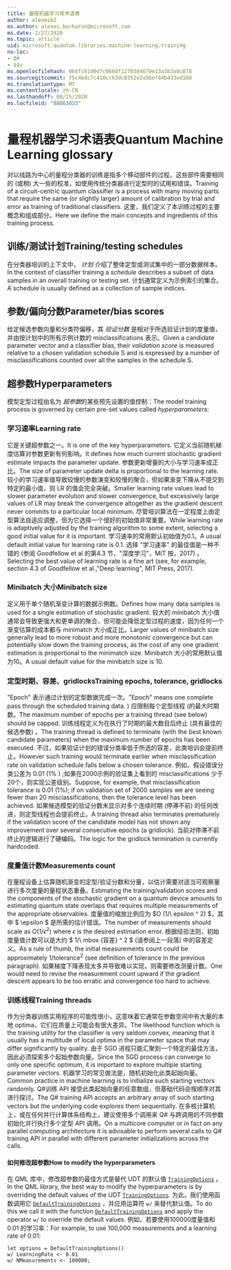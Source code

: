 ```yaml
---
title: 量程机器学习库术语表
author: alexeib2
ms.author: alexei.bocharov@microsoft.com
ms.date: 2/27/2020
ms.topic: article
uid: microsoft.quantum.libraries.machine-learning.training
no-loc:
- Q#
- $$v
ms.openlocfilehash: 068fc61d0d7c066df1270384679e13a3b3a8c878
ms.sourcegitcommit: 75c4edc7c410cc63dc8352e2a5bef44b433ed188
ms.translationtype: MT
ms.contentlocale: zh-CN
ms.lasthandoff: 08/25/2020
ms.locfileid: "88863033"
---
```

# <a name="quantum-machine-learning-glossary"></a><span data-ttu-id="e110a-102">量程机器学习术语表</span><span class="sxs-lookup"><span data-stu-id="e110a-102">Quantum Machine Learning glossary</span></span>

<span data-ttu-id="e110a-103">对以线路为中心的量程分类器的训练是指多个移动部件的过程，这些部件需要相同的 (或稍) 大一些的校准，如使用传统分类器进行定型时的试用和错误。</span><span class="sxs-lookup"><span data-stu-id="e110a-103">Training of a circuit-centric quantum classifier is a process with many moving parts that require the same (or slightly larger) amount of calibration by trial and error as training of traditional classifiers.</span></span> <span data-ttu-id="e110a-104">这里，我们定义了本训练过程的主要概念和组成部分。</span><span class="sxs-lookup"><span data-stu-id="e110a-104">Here we define the main concepts and ingredients of this training process.</span></span>

## <a name="trainingtesting-schedules"></a><span data-ttu-id="e110a-105">训练/测试计划</span><span class="sxs-lookup"><span data-stu-id="e110a-105">Training/testing schedules</span></span>

<span data-ttu-id="e110a-106">在分类器培训的上下文中， *计划* 介绍了整体定型或测试集中的一部分数据样本。</span><span class="sxs-lookup"><span data-stu-id="e110a-106">In the context of classifier training a *schedule* describes a subset of data samples in an overall training or testing set.</span></span> <span data-ttu-id="e110a-107">计划通常定义为示例索引的集合。</span><span class="sxs-lookup"><span data-stu-id="e110a-107">A schedule is usually defined as a collection of sample indices.</span></span>

## <a name="parameterbias-scores"></a><span data-ttu-id="e110a-108">参数/偏向分数</span><span class="sxs-lookup"><span data-stu-id="e110a-108">Parameter/bias scores</span></span>

<span data-ttu-id="e110a-109">给定候选参数向量和分类符偏移，其 *验证分数* 是相对于所选验证计划的度量值，并由按计划中的所有示例计数的 misclassifications 表示。</span><span class="sxs-lookup"><span data-stu-id="e110a-109">Given a candidate parameter vector and a classifier bias, their *validation score* is measured relative to a chosen validation schedule S and is expressed by a number of misclassifications counted over all the samples in the schedule S.</span></span>

## <a name="hyperparameters"></a><span data-ttu-id="e110a-110">超参数</span><span class="sxs-lookup"><span data-stu-id="e110a-110">Hyperparameters</span></span>

<span data-ttu-id="e110a-111">模型定型过程由名为 *超参数*的某些预先设置的值控制：</span><span class="sxs-lookup"><span data-stu-id="e110a-111">The model training process is governed by certain pre-set values called *hyperparameters*:</span></span>

### <a name="learning-rate"></a><span data-ttu-id="e110a-112">学习速率</span><span class="sxs-lookup"><span data-stu-id="e110a-112">Learning rate</span></span>

<span data-ttu-id="e110a-113">它是关键超参数之一。</span><span class="sxs-lookup"><span data-stu-id="e110a-113">It is one of the key hyperparameters.</span></span> <span data-ttu-id="e110a-114">它定义当前随机梯度估算对参数更新有何影响。</span><span class="sxs-lookup"><span data-stu-id="e110a-114">It defines how much current stochastic gradient estimate impacts the parameter update.</span></span> <span data-ttu-id="e110a-115">参数更新增量的大小与学习速率成正比。</span><span class="sxs-lookup"><span data-stu-id="e110a-115">The size of parameter update delta is proportional to the learning rate.</span></span> <span data-ttu-id="e110a-116">较小的学习速率值导致较慢的参数演变和较慢的聚合，但如果渐变下降从不提交到特定的最小值，则 LR 的值会完全突破。</span><span class="sxs-lookup"><span data-stu-id="e110a-116">Smaller learning rate values lead to slower parameter evolution and slower convergence, but excessively large values of LR may break the convergence altogether as the gradient descent never commits to a particular local minimum.</span></span> <span data-ttu-id="e110a-117">尽管培训算法在一定程度上由定型算法自适应调整，但为它选择一个很好的初始值非常重要。</span><span class="sxs-lookup"><span data-stu-id="e110a-117">While learning rate is adaptively adjusted by the training algorithm to some extent, selecting a good initial value for it is important.</span></span> <span data-ttu-id="e110a-118">学习速率的常用默认初始值为0.1。</span><span class="sxs-lookup"><span data-stu-id="e110a-118">A usual default initial value for learning rate is 0.1.</span></span> <span data-ttu-id="e110a-119">选择 "学习速率" 的最佳值是一种不错的 (参阅 Goodfellow et al 的第4.3 节，"深度学习"，MIT 按，2017) 。</span><span class="sxs-lookup"><span data-stu-id="e110a-119">Selecting the best value of learning rate is a fine art (see, for example, section 4.3 of Goodfellow et al.,"Deep learning", MIT Press, 2017).</span></span>

### <a name="minibatch-size"></a><span data-ttu-id="e110a-120">Minibatch 大小</span><span class="sxs-lookup"><span data-stu-id="e110a-120">Minibatch size</span></span>

<span data-ttu-id="e110a-121">定义用于单个随机渐变计算的数据示例数。</span><span class="sxs-lookup"><span data-stu-id="e110a-121">Defines how many data samples is used for a single estimation of stochastic gradient.</span></span> <span data-ttu-id="e110a-122">较大的 minibatch 大小值通常会导致更强大和更单调的聚合，但可能会降低定型过程的速度，因为任何一个渐变估算的成本都与 minimatch 大小成正比。</span><span class="sxs-lookup"><span data-stu-id="e110a-122">Larger values of minibatch size generally lead to more robust and more monotonic convergence but can potentially slow down the training process, as the cost of any one gradient estimation is proportional to the minimatch size.</span></span> <span data-ttu-id="e110a-123">Minibatch 大小的常用默认值为10。</span><span class="sxs-lookup"><span data-stu-id="e110a-123">A usual default value for the minibatch size is 10.</span></span>

### <a name="training-epochs-tolerance-gridlocks"></a><span data-ttu-id="e110a-124">定型时期、容差、gridlocks</span><span class="sxs-lookup"><span data-stu-id="e110a-124">Training epochs, tolerance, gridlocks</span></span>

<span data-ttu-id="e110a-125">"Epoch" 表示通过计划的定型数据完成一次。</span><span class="sxs-lookup"><span data-stu-id="e110a-125">"Epoch" means one complete pass through the scheduled training data.</span></span>
<span data-ttu-id="e110a-126">) 应限制每个定型线程 (的最大时期数。</span><span class="sxs-lookup"><span data-stu-id="e110a-126">The maximum number of epochs per a training thread (see below) should be capped.</span></span> <span data-ttu-id="e110a-127">训练线程定义为在执行了时期的最大数目后终止 (具有最佳的候选参数) 。</span><span class="sxs-lookup"><span data-stu-id="e110a-127">The training thread is defined to terminate (with the best known candidate parameters) when the maximum number of epochs has been executed.</span></span> <span data-ttu-id="e110a-128">不过，如果验证计划的错误分类率低于所选的容差，此类培训会提前终止。</span><span class="sxs-lookup"><span data-stu-id="e110a-128">However such training would terminate earlier when misclassification rate on validation schedule falls below a chosen tolerance.</span></span> <span data-ttu-id="e110a-129">例如，假设错误分类公差为 0.01 (1% ) ;如果在2000示例的验证集上看到的 misclassifications 少于20个，则实现公差级别。</span><span class="sxs-lookup"><span data-stu-id="e110a-129">Suppose, for example, that misclassification tolerance is 0.01 (1%); if on validation set of 2000 samples we are seeing fewer than 20 misclassifications, then the tolerance level has been achieved.</span></span> <span data-ttu-id="e110a-130">如果候选模型的验证分数未显示对多个连续时期 (停滞不前) 的任何改进，则定型线程也会提前终止。</span><span class="sxs-lookup"><span data-stu-id="e110a-130">A training thread also terminates prematurely if the validation score of the candidate model has not shown any improvement over several consecutive epochs (a gridlock).</span></span> <span data-ttu-id="e110a-131">当前对停滞不前终止的逻辑进行了硬编码。</span><span class="sxs-lookup"><span data-stu-id="e110a-131">The logic for the gridlock termination is currently hardcoded.</span></span>

### <a name="measurements-count"></a><span data-ttu-id="e110a-132">度量值计数</span><span class="sxs-lookup"><span data-stu-id="e110a-132">Measurements count</span></span>

<span data-ttu-id="e110a-133">在量程设备上估算随机渐变的定型/验证分数和分量，以估计需要对适当可观察量进行多次度量的量程状态重叠。</span><span class="sxs-lookup"><span data-stu-id="e110a-133">Estimating the training/validation scores and the components of the stochastic gradient on a quantum device amounts to estimating quantum state overlaps that requires multiple measurements of the appropriate observables.</span></span> <span data-ttu-id="e110a-134">度量值的缩放比例应为 $O (1/\ epsilon ^ 2) $，其中 $ \epsilon $ 是所需的估计错误。</span><span class="sxs-lookup"><span data-stu-id="e110a-134">The number of measurements should scale as $O(1/\epsilon^2)$ where $\epsilon$ is the desired estimation error.</span></span>
<span data-ttu-id="e110a-135">根据经验法则，初始度量值计数可以是大约 $ 1/\ mbox {容差} ^ 2 $ (请参阅上一段落) 中的容差定义。</span><span class="sxs-lookup"><span data-stu-id="e110a-135">As a rule of thumb, the initial measurements count could be approximately $1/\mbox{tolerance}^2$ (see definition of tolerance in the previous paragraph).</span></span> <span data-ttu-id="e110a-136">如果梯度下降表现太多并导致难以实现，则需要修改测量计数。</span><span class="sxs-lookup"><span data-stu-id="e110a-136">One would need to revise the measurement count upward if the gradient descent appears to be too erratic and convergence too hard to achieve.</span></span>

### <a name="training-threads"></a><span data-ttu-id="e110a-137">训练线程</span><span class="sxs-lookup"><span data-stu-id="e110a-137">Training threads</span></span>

<span data-ttu-id="e110a-138">作为分类器训练实用程序的可能性很小，这意味着它通常在参数空间中有大量的本地 optima，它们在质量上可能会有很大差异。</span><span class="sxs-lookup"><span data-stu-id="e110a-138">The likelihood function which is the training utility for the classifier is very seldom convex, meaning that it usually has a multitude of local optima in the parameter space that may differ significantly by quality.</span></span> <span data-ttu-id="e110a-139">由于 SGD 进程只能汇聚到一个特定的最佳方法，因此必须探索多个起始参数向量。</span><span class="sxs-lookup"><span data-stu-id="e110a-139">Since the SGD process can converge to only one specific optimum, it is important to explore multiple starting parameter vectors.</span></span> <span data-ttu-id="e110a-140">机器学习的常见做法是，随机初始化此类起始向量。</span><span class="sxs-lookup"><span data-stu-id="e110a-140">Common practice in machine learning is to initialize such starting vectors randomly.</span></span> <span data-ttu-id="e110a-141">Q#训练 API 接受此类起始向量的任意数组，但基础代码会按顺序对其进行探讨。</span><span class="sxs-lookup"><span data-stu-id="e110a-141">The Q# training API accepts an arbitrary array of such starting vectors but the underlying code explores them sequentially.</span></span> <span data-ttu-id="e110a-142">在多核计算机上，或在任何并行计算体系结构上，建议使用多个调用来 Q# 与跨调用的不同参数初始化并行执行多个定型 API 调用。</span><span class="sxs-lookup"><span data-stu-id="e110a-142">On a multicore computer or in fact on any parallel computing architecture it is advisable to perform several calls to Q# training API in parallel with different parameter initializations across the calls.</span></span>

#### <a name="how-to-modify-the-hyperparameters"></a><span data-ttu-id="e110a-143">如何修改超参数</span><span class="sxs-lookup"><span data-stu-id="e110a-143">How to modify the hyperparameters</span></span>

<span data-ttu-id="e110a-144">在 QML 库中，修改超参数的最佳方式是替代 UDT 的默认值 [`TrainingOptions`](xref:microsoft.quantum.machinelearning.trainingoptions) 。</span><span class="sxs-lookup"><span data-stu-id="e110a-144">In the QML library, the best way to modify the hyperparameters is by overriding the default values of the UDT [`TrainingOptions`](xref:microsoft.quantum.machinelearning.trainingoptions).</span></span> <span data-ttu-id="e110a-145">为此，我们使用函数调用它 [`DefaultTrainingOptions`](xref:microsoft.quantum.machinelearning.defaulttrainingoptions) ，并应用运算符 `w/` 来替代默认值。</span><span class="sxs-lookup"><span data-stu-id="e110a-145">To do this we call it with the function [`DefaultTrainingOptions`](xref:microsoft.quantum.machinelearning.defaulttrainingoptions) and apply the operator `w/` to override the default values.</span></span> <span data-ttu-id="e110a-146">例如，若要使用100000度量值和0.01 的学习率：</span><span class="sxs-lookup"><span data-stu-id="e110a-146">For example, to use 100,000 measurements and a learning rate of 0.01:</span></span>
 ```qsharp
let options = DefaultTrainingOptions()
w/ LearningRate <- 0.01
w/ NMeasurements <- 100000;
 ```

